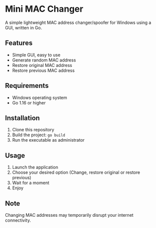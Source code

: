 # Mini MAC Changer

A simple lightweight MAC address changer/spoofer for Windows using a GUI, written in Go.

## Features

- Simple GUI, easy to use
- Generate random MAC address
- Restore original MAC address
- Restore previous MAC address

## Requirements

- Windows operating system
- Go 1.16 or higher

## Installation

1. Clone this repository
2. Build the project: `go build`
3. Run the executable as administrator

## Usage

1. Launch the application
2. Choose your desired option (Change, restore original or restore previous)
3. Wait for a moment
4. Enjoy

## Note

Changing MAC addresses may temporarily disrupt your internet connectivity.
